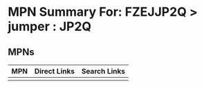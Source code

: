 



# MPN Summary For: FZEJJP2Q > jumper : JP2Q

## MPNs
  

|MPN|Direct Links|Search Links|
| :--- | :--- | :--- |
||||
